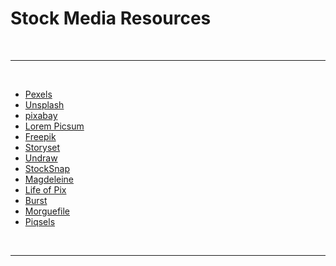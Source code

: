 # Stock Media Resources

<br>

---

<br>

- [Pexels](https://www.pexels.com/)
- [Unsplash](https://unsplash.com/)
- [pixabay](https://pixabay.com/)
- [Lorem Picsum](https://picsum.photos/)
- [Freepik](https://www.freepik.com/)
- [Storyset](https://storyset.com/)
- [Undraw](https://undraw.co/illustrations)
- [StockSnap](https://stocksnap.io/)
- [Magdeleine](https://magdeleine.co/)
- [Life of Pix](https://www.lifeofpix.com/)
- [Burst](https://burst.shopify.com/)
- [Morguefile](https://morguefile.com/)
- [Piqsels](https://www.piqsels.com/)

<br>

---
